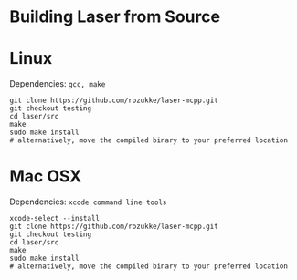 # Building Laser from Source

# Linux

Dependencies: `gcc, make`

```shell
git clone https://github.com/rozukke/laser-mcpp.git
git checkout testing
cd laser/src
make
sudo make install
# alternatively, move the compiled binary to your preferred location
```

# Mac OSX

Dependencies: `xcode command line tools`

```shell
xcode-select --install
git clone https://github.com/rozukke/laser-mcpp.git
git checkout testing
cd laser/src
make
sudo make install
# alternatively, move the compiled binary to your preferred location
```